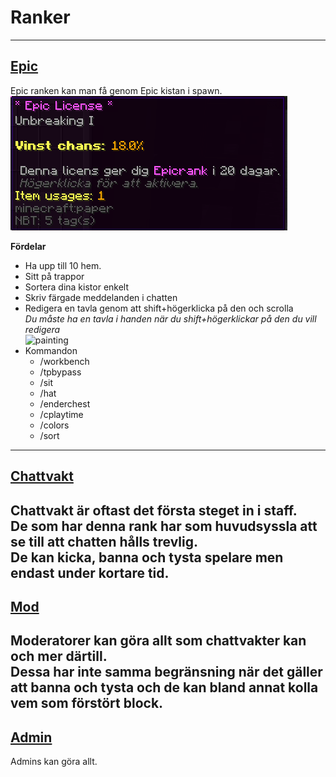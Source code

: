 # Ranker

---
## <ins>Epic
Epic ranken kan man få genom Epic kistan i spawn.  
![epic](bilder/epiclicense.png)

 **Fördelar**  
- Ha upp till 10 hem.  
- Sitt på trappor  
- Sortera dina kistor enkelt  
- Skriv färgade meddelanden i chatten  
- Redigera en tavla genom att shift+högerklicka på den och scrolla  
  *Du måste ha en tavla i handen när du shift+högerklickar på den du vill redigera*   
![painting](https://proxy.spigotmc.org/28303483478d5134a609d4d2d50da6258693d758?url=http%3A%2F%2Fwww.zrips.net%2Fwp-content%2Fuploads%2F2019%2F02%2F2018-03-23_11-30-11.gif)
- Kommandon  
  - /workbench  
  - /tpbypass  
  - /sit  
  - /hat  
  - /enderchest  
  - /cplaytime
  - /colors  
  - /sort
---

## <ins>Chattvakt  
Chattvakt är oftast det första steget in i staff.  
De som har denna rank har som huvudsyssla att se till att chatten hålls trevlig.  
De kan kicka, banna och tysta spelare men endast under kortare tid.  
---
## <ins>Mod  
Moderatorer kan göra allt som chattvakter kan och mer därtill.  
Dessa har inte samma begränsning när det gäller att banna och tysta och de kan bland annat kolla vem som förstört block.  
---
## <ins>Admin  
Admins kan göra allt.  
